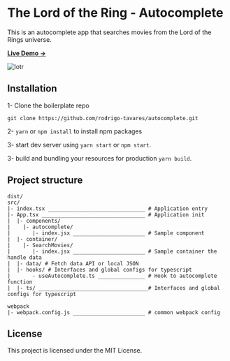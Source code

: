 # The Lord of the Ring - Autocomplete

This is an autocomplete app that searches movies from the Lord of the Rings universe.

[**Live Demo →**](https://autocomplete-drab-kappa.vercel.app/)

![lotr](https://user-images.githubusercontent.com/18193620/230643984-8282374f-8bdd-46ea-a198-29feecb6db4b.gif)


## Installation

1- Clone the boilerplate repo

`git clone https://github.com/rodrigo-tavares/autocomplete.git`

2- `yarn` or `npm install` to install npm packages

3- start dev server using `yarn start` or `npm start`.

3- build and bundling your resources for production `yarn build`.

## Project structure

```text
dist/
src/
|- index.tsx _______________________________ # Application entry
|- App.tsx _________________________________ # Application init
|  |- components/
|    |- autocomplete/
|       |- index.jsx _______________________ # Sample component
|  |- container/
|    |- SearchMovies/
|       |- index.jsx _______________________ # Sample container the handle data
|  |- data/ # Fetch data API or local JSON
|  |- hooks/ # Interfaces and global configs for typescript
|       - useAutocomplete.ts _______________ # Hook to autocomplete function
|  |- ts/ ___________________________________# Interfaces and global configs for typescript

webpack
|- webpack.config.js _______________________ # common webpack config
```

## License

This project is licensed under the MIT License.
